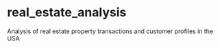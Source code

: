 # real_estate_analysis
Analysis of real estate property transactions and customer profiles in the USA
